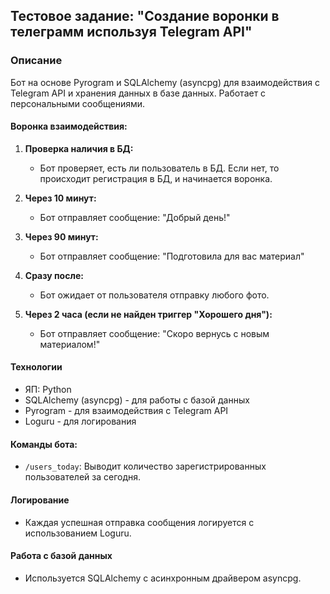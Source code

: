 ## Тестовое задание: "Создание воронки в телеграмм используя Telegram API"

### Описание
Бот на основе Pyrogram и SQLAlchemy (asyncpg) для взаимодействия с Telegram API и хранения данных в базе данных. Работает с персональными сообщениями.

#### Воронка взаимодействия:
1. **Проверка наличия в БД:**
   - Бот проверяет, есть ли пользователь в БД. Если нет, то происходит регистрация в БД, и начинается воронка.

2. **Через 10 минут:**
   - Бот отправляет сообщение: "Добрый день!"

3. **Через 90 минут:**
   - Бот отправляет сообщение: "Подготовила для вас материал"

4. **Сразу после:**
   - Бот ожидает от пользователя отправку любого фото.

5. **Через 2 часа (если не найден триггер "Хорошего дня"):**
   - Бот отправляет сообщение: "Скоро вернусь с новым материалом!"

#### Технологии
- ЯП: Python
- SQLAlchemy (asyncpg) - для работы с базой данных
- Pyrogram - для взаимодействия с Telegram API
- Loguru - для логирования

#### Команды бота:
- `/users_today`: Выводит количество зарегистрированных пользователей за сегодня.

#### Логирование
- Каждая успешная отправка сообщения логируется с использованием Loguru.

#### Работа с базой данных
- Используется SQLAlchemy с асинхронным драйвером asyncpg.
